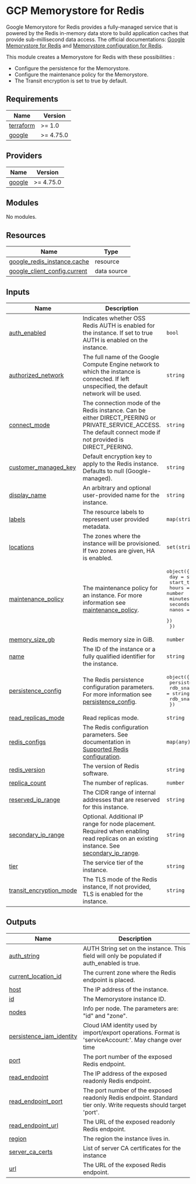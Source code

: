 # GCP Memorystore for Redis

Google Memorystore for Redis provides a fully-managed service that is powered by the Redis in-memory data store to build
application caches that provide sub-millisecond data access. The official
documentations: [Google Memorystore for Redis](https://cloud.google.com/memorystore/docs/redis/)
and [Memorystore configuration for Redis](https://cloud.google.com/memorystore/docs/redis/reference/rest/v1/projects.locations.instances).

This module creates a Memorystore for Redis with these possibilities :

* Configure the persistence for the Memorystore.
* Configure the maintenance policy for the Memorystore.
* The Transit encryption is set to true by default.

<!-- BEGIN_TF_DOCS -->
## Requirements

| Name | Version |
|------|---------|
| <a name="requirement_terraform"></a> [terraform](#requirement\_terraform) | >= 1.0 |
| <a name="requirement_google"></a> [google](#requirement\_google) | >= 4.75.0 |

## Providers

| Name | Version |
|------|---------|
| <a name="provider_google"></a> [google](#provider\_google) | >= 4.75.0 |

## Modules

No modules.

## Resources

| Name | Type |
|------|------|
| [google_redis_instance.cache](https://registry.terraform.io/providers/hashicorp/google/latest/docs/resources/redis_instance) | resource |
| [google_client_config.current](https://registry.terraform.io/providers/hashicorp/google/latest/docs/data-sources/client_config) | data source |

## Inputs

| Name | Description | Type | Default | Required |
|------|-------------|------|---------|:--------:|
| <a name="input_auth_enabled"></a> [auth\_enabled](#input\_auth\_enabled) | Indicates whether OSS Redis AUTH is enabled for the instance. If set to true AUTH is enabled on the instance. | `bool` | `false` | no |
| <a name="input_authorized_network"></a> [authorized\_network](#input\_authorized\_network) | The full name of the Google Compute Engine network to which the instance is connected. If left unspecified, the default network will be used. | `string` | `null` | no |
| <a name="input_connect_mode"></a> [connect\_mode](#input\_connect\_mode) | The connection mode of the Redis instance. Can be either DIRECT\_PEERING or PRIVATE\_SERVICE\_ACCESS. The default connect mode if not provided is DIRECT\_PEERING. | `string` | `"DIRECT_PEERING"` | no |
| <a name="input_customer_managed_key"></a> [customer\_managed\_key](#input\_customer\_managed\_key) | Default encryption key to apply to the Redis instance. Defaults to null (Google-managed). | `string` | `null` | no |
| <a name="input_display_name"></a> [display\_name](#input\_display\_name) | An arbitrary and optional user-provided name for the instance. | `string` | `null` | no |
| <a name="input_labels"></a> [labels](#input\_labels) | The resource labels to represent user provided metadata. | `map(string)` | `null` | no |
| <a name="input_locations"></a> [locations](#input\_locations) | The zones where the instance will be provisioned. If two zones are given, HA is enabled. | `set(string)` | `[]` | no |
| <a name="input_maintenance_policy"></a> [maintenance\_policy](#input\_maintenance\_policy) | The maintenance policy for an instance. For more information see [maintenance\_policy](https://registry.terraform.io/providers/hashicorp/google/latest/docs/resources/redis_instance). | <pre>object({<br>    day = string<br>    start_time = object({<br>      hours   = number<br>      minutes = number<br>      seconds = number<br>      nanos   = number<br>    })<br>  })</pre> | `null` | no |
| <a name="input_memory_size_gb"></a> [memory\_size\_gb](#input\_memory\_size\_gb) | Redis memory size in GiB. | `number` | n/a | yes |
| <a name="input_name"></a> [name](#input\_name) | The ID of the instance or a fully qualified identifier for the instance. | `string` | n/a | yes |
| <a name="input_persistence_config"></a> [persistence\_config](#input\_persistence\_config) | The Redis persistence configuration parameters. For more information see [persistence\_config](https://registry.terraform.io/providers/hashicorp/google/latest/docs/resources/redis_instance). | <pre>object({<br>    persistence_mode        = string<br>    rdb_snapshot_period     = string<br>    rdb_snapshot_start_time = string<br>  })</pre> | `null` | no |
| <a name="input_read_replicas_mode"></a> [read\_replicas\_mode](#input\_read\_replicas\_mode) | Read replicas mode. | `string` | `"READ_REPLICAS_DISABLED"` | no |
| <a name="input_redis_configs"></a> [redis\_configs](#input\_redis\_configs) | The Redis configuration parameters. See documentation in [Supported Redis configuration](https://cloud.google.com/memorystore/docs/redis/supported-redis-configurations). | `map(any)` | `{}` | no |
| <a name="input_redis_version"></a> [redis\_version](#input\_redis\_version) | The version of Redis software. | `string` | `null` | no |
| <a name="input_replica_count"></a> [replica\_count](#input\_replica\_count) | The number of replicas. | `number` | `null` | no |
| <a name="input_reserved_ip_range"></a> [reserved\_ip\_range](#input\_reserved\_ip\_range) | The CIDR range of internal addresses that are reserved for this instance. | `string` | `null` | no |
| <a name="input_secondary_ip_range"></a> [secondary\_ip\_range](#input\_secondary\_ip\_range) | Optional. Additional IP range for node placement. Required when enabling read replicas on an existing instance. See [secondary\_ip\_range](https://registry.terraform.io/providers/hashicorp/google/4.77.0/docs/resources/redis_instance). | `string` | `null` | no |
| <a name="input_tier"></a> [tier](#input\_tier) | The service tier of the instance. | `string` | `"BASIC"` | no |
| <a name="input_transit_encryption_mode"></a> [transit\_encryption\_mode](#input\_transit\_encryption\_mode) | The TLS mode of the Redis instance, If not provided, TLS is enabled for the instance. | `string` | `"SERVER_AUTHENTICATION"` | no |

## Outputs

| Name | Description |
|------|-------------|
| <a name="output_auth_string"></a> [auth\_string](#output\_auth\_string) | AUTH String set on the instance. This field will only be populated if auth\_enabled is true. |
| <a name="output_current_location_id"></a> [current\_location\_id](#output\_current\_location\_id) | The current zone where the Redis endpoint is placed. |
| <a name="output_host"></a> [host](#output\_host) | The IP address of the instance. |
| <a name="output_id"></a> [id](#output\_id) | The Memorystore instance ID. |
| <a name="output_nodes"></a> [nodes](#output\_nodes) | Info per node. The parameters are: "id" and "zone". |
| <a name="output_persistence_iam_identity"></a> [persistence\_iam\_identity](#output\_persistence\_iam\_identity) | Cloud IAM identity used by import/export operations. Format is 'serviceAccount:'. May change over time |
| <a name="output_port"></a> [port](#output\_port) | The port number of the exposed Redis endpoint. |
| <a name="output_read_endpoint"></a> [read\_endpoint](#output\_read\_endpoint) | The IP address of the exposed readonly Redis endpoint. |
| <a name="output_read_endpoint_port"></a> [read\_endpoint\_port](#output\_read\_endpoint\_port) | The port number of the exposed readonly Redis endpoint. Standard tier only. Write requests should target 'port'. |
| <a name="output_read_endpoint_url"></a> [read\_endpoint\_url](#output\_read\_endpoint\_url) | The URL of the exposed readonly Redis endpoint. |
| <a name="output_region"></a> [region](#output\_region) | The region the instance lives in. |
| <a name="output_server_ca_certs"></a> [server\_ca\_certs](#output\_server\_ca\_certs) | List of server CA certificates for the instance |
| <a name="output_url"></a> [url](#output\_url) | The URL of the exposed Redis endpoint. |
<!-- END_TF_DOCS -->
